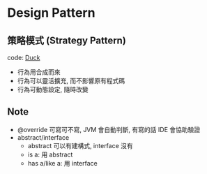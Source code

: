 # Design Pattern

## 策略模式 (Strategy Pattern)

code: [Duck](/src/main/java/com/example/dp/duck)

- 行為用合成而來
- 行為可以靈活擴充, 而不影響原有程式碼
- 行為可動態設定, 隨時改變

## Note

- @override 可寫可不寫, JVM 會自動判斷, 有寫的話 IDE 會協助驗證
- abstract/interface
    - abstract 可以有建構式, interface 沒有
    - is a: 用 abstract
    - has a/like a: 用 interface
